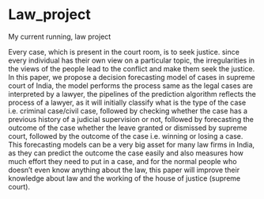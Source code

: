 # Law_project
My current running, law project

Every case, which is present in the court room, is to seek justice. since every individual has their own view on a particular topic, the irregularities in the views of the people lead to the conflict and make them seek the justice. In this paper, we propose a decision forecasting model of cases in supreme court of India, the model performs the process same as the legal cases are interpreted by a lawyer, the pipelines of the prediction algorithm reflects the process of a lawyer, as it will initially classify what is the type of the case i.e. criminal case/civil case, followed by checking whether the case has a previous history of a judicial supervision or not, followed by forecasting the outcome of the case whether the leave granted or dismissed by supreme court, followed by the outcome of the case i.e. winning or losing a case. This forecasting models can be a very big asset for many law firms in India, as they can predict the outcome the case easily and also measures how much effort they need to put in a case, and for the normal people who doesn’t even know anything about the law, this paper will improve their knowledge about law and the working of the house of justice (supreme court).
